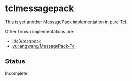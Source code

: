 # tclmessagepack

This is yet another MessagePack implementation in pure Tcl.

Other known implementations are:

* [jdc8/msgpack](https://github.com/jdc8/msgpack)
* [yuhangwang/MessagePack-Tcl](https://github.com/yuhangwang/MessagePack-Tcl)

## Status

Incomplete
